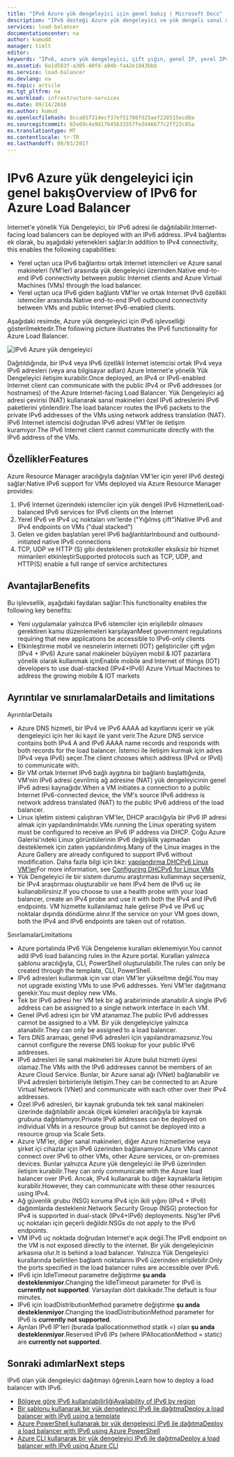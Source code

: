 ```yaml
---
title: "IPv6 Azure yük dengeleyici için genel bakış | Microsoft Docs"
description: "IPv6 desteği Azure yük dengeleyici ve yük dengeli sanal makineleri anlama."
services: load-balancer
documentationcenter: na
author: kumudd
manager: timlt
editor: 
keywords: "IPv6, azure yük dengeleyici, çift yığın, genel IP, yerel IPv6, mobil, IOT"
ms.assetid: 6a1d583f-a305-40fd-a94b-fa42e1943bbb
ms.service: load-balancer
ms.devlang: na
ms.topic: article
ms.tgt_pltfrm: na
ms.workload: infrastructure-services
ms.date: 09/14/2016
ms.author: kumud
ms.openlocfilehash: 8cca857314ecf37ef51700fd25aef228515ecd0a
ms.sourcegitcommit: 02e69c4a9d17645633357fe3d46677c2ff22c85a
ms.translationtype: MT
ms.contentlocale: tr-TR
ms.lasthandoff: 08/03/2017
---
```

# <a name="overview-of-ipv6-for-azure-load-balancer"></a><span data-ttu-id="48693-104">IPv6 Azure yük dengeleyici için genel bakış</span><span class="sxs-lookup"><span data-stu-id="48693-104">Overview of IPv6 for Azure Load Balancer</span></span>

<span data-ttu-id="48693-105">Internet'e yönelik Yük Dengeleyici, bir IPv6 adresi ile dağıtılabilir.</span><span class="sxs-lookup"><span data-stu-id="48693-105">Internet-facing load balancers can be deployed with an IPv6 address.</span></span> <span data-ttu-id="48693-106">IPv4 bağlantısı ek olarak, bu aşağıdaki yetenekleri sağlar:</span><span class="sxs-lookup"><span data-stu-id="48693-106">In addition to IPv4 connectivity, this enables the following capabilities:</span></span>

* <span data-ttu-id="48693-107">Yerel uçtan uca IPv6 bağlantısı ortak Internet istemcileri ve Azure sanal makineleri (VM'ler) arasında yük dengeleyici üzerinden.</span><span class="sxs-lookup"><span data-stu-id="48693-107">Native end-to-end IPv6 connectivity between public Internet clients and Azure Virtual Machines (VMs) through the load balancer.</span></span>
* <span data-ttu-id="48693-108">Yerel uçtan uca IPv6 giden bağlantı VM'ler ve ortak Internet IPv6 özellikli istemciler arasında.</span><span class="sxs-lookup"><span data-stu-id="48693-108">Native end-to-end IPv6 outbound connectivity between VMs and public Internet IPv6-enabled clients.</span></span>

<span data-ttu-id="48693-109">Aşağıdaki resimde, Azure yük dengeleyici için IPv6 işlevselliği gösterilmektedir.</span><span class="sxs-lookup"><span data-stu-id="48693-109">The following picture illustrates the IPv6 functionality for Azure Load Balancer.</span></span>

![IPv6 Azure yük dengeleyici](./media/load-balancer-ipv6-overview/load-balancer-ipv6.png)

<span data-ttu-id="48693-111">Dağıtıldığında, bir IPv4 veya IPv6 özellikli Internet istemcisi ortak IPv4 veya IPv6 adresleri (veya ana bilgisayar adları) Azure Internet'e yönelik Yük Dengeleyici iletişim kurabilir.</span><span class="sxs-lookup"><span data-stu-id="48693-111">Once deployed, an IPv4 or IPv6-enabled Internet client can communicate with the public IPv4 or IPv6 addresses (or hostnames) of the Azure Internet-facing Load Balancer.</span></span> <span data-ttu-id="48693-112">Yük Dengeleyici ağ adresi çevirisi (NAT) kullanarak sanal makineleri özel IPv6 adreslerini IPv6 paketlerini yönlendirir.</span><span class="sxs-lookup"><span data-stu-id="48693-112">The load balancer routes the IPv6 packets to the private IPv6 addresses of the VMs using network address translation (NAT).</span></span> <span data-ttu-id="48693-113">IPv6 Internet istemcisi doğrudan IPv6 adresi VM'ler ile iletişim kuramıyor.</span><span class="sxs-lookup"><span data-stu-id="48693-113">The IPv6 Internet client cannot communicate directly with the IPv6 address of the VMs.</span></span>

## <a name="features"></a><span data-ttu-id="48693-114">Özellikler</span><span class="sxs-lookup"><span data-stu-id="48693-114">Features</span></span>

<span data-ttu-id="48693-115">Azure Resource Manager aracılığıyla dağıtılan VM'ler için yerel IPv6 desteği sağlar:</span><span class="sxs-lookup"><span data-stu-id="48693-115">Native IPv6 support for VMs deployed via Azure Resource Manager provides:</span></span>

1. <span data-ttu-id="48693-116">IPv6 Internet üzerindeki istemciler için yük dengeli IPv6 Hizmetleri</span><span class="sxs-lookup"><span data-stu-id="48693-116">Load-balanced IPv6 services for IPv6 clients on the Internet</span></span>
2. <span data-ttu-id="48693-117">Yerel IPv6 ve IPv4 uç noktaları vm'lerde ("Yığılmış çift")</span><span class="sxs-lookup"><span data-stu-id="48693-117">Native IPv6 and IPv4 endpoints on VMs ("dual stacked")</span></span>
3. <span data-ttu-id="48693-118">Gelen ve giden başlatılan yerel IPv6 bağlantılar</span><span class="sxs-lookup"><span data-stu-id="48693-118">Inbound and outbound-initiated native IPv6 connections</span></span>
4. <span data-ttu-id="48693-119">TCP, UDP ve HTTP (S) gibi desteklenen protokoller eksiksiz bir hizmet mimarileri etkinleştir</span><span class="sxs-lookup"><span data-stu-id="48693-119">Supported protocols such as TCP, UDP, and HTTP(S) enable a full range of service architectures</span></span>

## <a name="benefits"></a><span data-ttu-id="48693-120">Avantajlar</span><span class="sxs-lookup"><span data-stu-id="48693-120">Benefits</span></span>

<span data-ttu-id="48693-121">Bu işlevsellik, aşağıdaki faydaları sağlar:</span><span class="sxs-lookup"><span data-stu-id="48693-121">This functionality enables the following key benefits:</span></span>

* <span data-ttu-id="48693-122">Yeni uygulamalar yalnızca IPv6 istemciler için erişilebilir olmasını gerektiren kamu düzenlemeleri karşılayan</span><span class="sxs-lookup"><span data-stu-id="48693-122">Meet government regulations requiring that new applications be accessible to IPv6-only clients</span></span>
* <span data-ttu-id="48693-123">Etkinleştirme mobil ve nesnelerin interneti (IOT) geliştiriciler çift yığın (IPv4 + IPv6) Azure sanal makineler büyüyen mobil & IOT pazarlara yönelik olarak kullanmak için</span><span class="sxs-lookup"><span data-stu-id="48693-123">Enable mobile and Internet of things (IOT) developers to use dual-stacked (IPv4+IPv6) Azure Virtual Machines to address the growing mobile & IOT markets</span></span>

## <a name="details-and-limitations"></a><span data-ttu-id="48693-124">Ayrıntılar ve sınırlamalar</span><span class="sxs-lookup"><span data-stu-id="48693-124">Details and limitations</span></span>

<span data-ttu-id="48693-125">Ayrıntılar</span><span class="sxs-lookup"><span data-stu-id="48693-125">Details</span></span>

* <span data-ttu-id="48693-126">Azure DNS hizmeti, bir IPv4 ve IPv6 AAAA ad kayıtlarını içerir ve yük dengeleyici için her iki kayıt ile yanıt verir.</span><span class="sxs-lookup"><span data-stu-id="48693-126">The Azure DNS service contains both IPv4 A and IPv6 AAAA name records and responds with both records for the load balancer.</span></span> <span data-ttu-id="48693-127">İstemci ile iletişim kurmak için adres (IPv4 veya IPv6) seçer.</span><span class="sxs-lookup"><span data-stu-id="48693-127">The client chooses which address (IPv4 or IPv6) to communicate with.</span></span>
* <span data-ttu-id="48693-128">Bir VM ortak Internet IPv6 bağlı aygıtına bir bağlantı başlattığında, VM'nin IPv6 adresi çevrilmiş ağ adresine (NAT) yük dengeleyicinin genel IPv6 adresi kaynağıdır.</span><span class="sxs-lookup"><span data-stu-id="48693-128">When a VM initiates a connection to a public Internet IPv6-connected device, the VM's source IPv6 address is network address translated (NAT) to the public IPv6 address of the load balancer.</span></span>
* <span data-ttu-id="48693-129">Linux işletim sistemi çalıştıran VM'ler, DHCP aracılığıyla bir IPv6 IP adresi almak için yapılandırılmalıdır.</span><span class="sxs-lookup"><span data-stu-id="48693-129">VMs running the Linux operating system must be configured to receive an IPv6 IP address via DHCP.</span></span> <span data-ttu-id="48693-130">Çoğu Azure Galerisi'ndeki Linux görüntülerinin IPv6 değişiklik yapmadan desteklemek için zaten yapılandırılmış.</span><span class="sxs-lookup"><span data-stu-id="48693-130">Many of the Linux images in the Azure Gallery are already configured to support IPv6 without modification.</span></span> <span data-ttu-id="48693-131">Daha fazla bilgi için bkz: [yapılandırma DHCPv6 Linux VM'ler](load-balancer-ipv6-for-linux.md)</span><span class="sxs-lookup"><span data-stu-id="48693-131">For more information, see [Configuring DHCPv6 for Linux VMs](load-balancer-ipv6-for-linux.md)</span></span>
* <span data-ttu-id="48693-132">Yük Dengeleyici ile bir sistem durumu araştırması kullanmayı seçerseniz, bir IPv4 araştırması oluşturabilir ve hem IPv4 hem de IPv6 uç ile kullanabilirsiniz.</span><span class="sxs-lookup"><span data-stu-id="48693-132">If you choose to use a health probe with your load balancer, create an IPv4 probe and use it with both the IPv4 and IPv6 endpoints.</span></span> <span data-ttu-id="48693-133">VM hizmette kullanılamaz hale gelirse IPv4 ve IPv6 uç noktalar dışında döndürme alınır.</span><span class="sxs-lookup"><span data-stu-id="48693-133">If the service on your VM goes down, both the IPv4 and IPv6 endpoints are taken out of rotation.</span></span>

<span data-ttu-id="48693-134">Sınırlamalar</span><span class="sxs-lookup"><span data-stu-id="48693-134">Limitations</span></span>

* <span data-ttu-id="48693-135">Azure portalında IPv6 Yük Dengeleme kuralları eklenemiyor.</span><span class="sxs-lookup"><span data-stu-id="48693-135">You cannot add IPv6 load balancing rules in the Azure portal.</span></span> <span data-ttu-id="48693-136">Kuralları yalnızca şablonu aracılığıyla, CLI, PowerShell oluşturulabilir.</span><span class="sxs-lookup"><span data-stu-id="48693-136">The rules can only be created through the template, CLI, PowerShell.</span></span>
* <span data-ttu-id="48693-137">IPv6 adresleri kullanmak için var olan VM'ler yükseltme değil.</span><span class="sxs-lookup"><span data-stu-id="48693-137">You may not upgrade existing VMs to use IPv6 addresses.</span></span> <span data-ttu-id="48693-138">Yeni VM'ler dağıtmanız gerekir.</span><span class="sxs-lookup"><span data-stu-id="48693-138">You must deploy new VMs.</span></span>
* <span data-ttu-id="48693-139">Tek bir IPv6 adresi her VM tek bir ağ arabiriminde atanabilir.</span><span class="sxs-lookup"><span data-stu-id="48693-139">A single IPv6 address can be assigned to a single network interface in each VM.</span></span>
* <span data-ttu-id="48693-140">Genel IPv6 adresi için bir VM atanamaz.</span><span class="sxs-lookup"><span data-stu-id="48693-140">The public IPv6 addresses cannot be assigned to a VM.</span></span> <span data-ttu-id="48693-141">Bir yük dengeleyiciye yalnızca atanabilir.</span><span class="sxs-lookup"><span data-stu-id="48693-141">They can only be assigned to a load balancer.</span></span>
* <span data-ttu-id="48693-142">Ters DNS araması, genel IPv6 adresleri için yapılandıramazsınız.</span><span class="sxs-lookup"><span data-stu-id="48693-142">You cannot configure the reverse DNS lookup for your public IPv6 addresses.</span></span>
* <span data-ttu-id="48693-143">IPv6 adresleri ile sanal makineleri bir Azure bulut hizmeti üyesi olamaz.</span><span class="sxs-lookup"><span data-stu-id="48693-143">The VMs with the IPv6 addresses cannot be members of an Azure Cloud Service.</span></span> <span data-ttu-id="48693-144">Bunlar, bir Azure sanal ağı (VNet) bağlanabilir ve IPv4 adresleri birbirleriyle iletişim.</span><span class="sxs-lookup"><span data-stu-id="48693-144">They can be connected to an Azure Virtual Network (VNet) and communicate with each other over their IPv4 addresses.</span></span>
* <span data-ttu-id="48693-145">Özel IPv6 adresleri, bir kaynak grubunda tek tek sanal makineleri üzerinde dağıtılabilir ancak ölçek kümeleri aracılığıyla bir kaynak grubuna dağıtılamıyor.</span><span class="sxs-lookup"><span data-stu-id="48693-145">Private IPv6 addresses can be deployed on individual VMs in a resource group but cannot be deployed into a resource group via Scale Sets.</span></span>
* <span data-ttu-id="48693-146">Azure VM'ler, diğer sanal makineleri, diğer Azure hizmetlerine veya şirket içi cihazlar için IPv6 üzerinden bağlanamıyor.</span><span class="sxs-lookup"><span data-stu-id="48693-146">Azure VMs cannot connect over IPv6 to other VMs, other Azure services, or on-premises devices.</span></span> <span data-ttu-id="48693-147">Bunlar yalnızca Azure yük dengeleyici ile IPv6 üzerinden iletişim kurabilir.</span><span class="sxs-lookup"><span data-stu-id="48693-147">They can only communicate with the Azure load balancer over IPv6.</span></span> <span data-ttu-id="48693-148">Ancak, IPv4 kullanarak bu diğer kaynaklarla iletişim kurabilir.</span><span class="sxs-lookup"><span data-stu-id="48693-148">However, they can communicate with these other resources using IPv4.</span></span>
* <span data-ttu-id="48693-149">Ağ güvenlik grubu (NSG) koruma IPv4 için ikili yığını (IPv4 + IPv6) dağıtımlarda desteklenir.</span><span class="sxs-lookup"><span data-stu-id="48693-149">Network Security Group (NSG) protection for IPv4 is supported in dual-stack (IPv4+IPv6) deployments.</span></span> <span data-ttu-id="48693-150">Nsg'ler IPv6 uç noktaları için geçerli değildir.</span><span class="sxs-lookup"><span data-stu-id="48693-150">NSGs do not apply to the IPv6 endpoints.</span></span>
* <span data-ttu-id="48693-151">VM IPv6 uç noktada doğrudan Internet'e açık değil.</span><span class="sxs-lookup"><span data-stu-id="48693-151">The IPv6 endpoint on the VM is not exposed directly to the internet.</span></span> <span data-ttu-id="48693-152">Bir yük dengeleyicinin arkasına olur.</span><span class="sxs-lookup"><span data-stu-id="48693-152">It is behind a load balancer.</span></span> <span data-ttu-id="48693-153">Yalnızca Yük Dengeleyici kurallarında belirtilen bağlantı noktalarını IPv6 üzerinden erişilebilir.</span><span class="sxs-lookup"><span data-stu-id="48693-153">Only the ports specified in the load balancer rules are accessible over IPv6.</span></span>
* <span data-ttu-id="48693-154">IPv6 için IdleTimeout parametre değiştirme **şu anda desteklenmiyor**.</span><span class="sxs-lookup"><span data-stu-id="48693-154">Changing the IdleTimeout parameter for IPv6 is **currently not supported**.</span></span> <span data-ttu-id="48693-155">Varsayılan dört dakikadır.</span><span class="sxs-lookup"><span data-stu-id="48693-155">The default is four minutes.</span></span>
* <span data-ttu-id="48693-156">IPv6 için loadDistributionMethod parametre değiştirme **şu anda desteklenmiyor**.</span><span class="sxs-lookup"><span data-stu-id="48693-156">Changing the loadDistributionMethod parameter for IPv6 is **currently not supported**.</span></span>
* <span data-ttu-id="48693-157">Ayrılan IPv6 IP'leri (burada Ipallocationmethod statik =) olan **şu anda desteklenmiyor**.</span><span class="sxs-lookup"><span data-stu-id="48693-157">Reserved IPv6 IPs (where IPAllocationMethod = static) are **currently not supported**.</span></span>

## <a name="next-steps"></a><span data-ttu-id="48693-158">Sonraki adımlar</span><span class="sxs-lookup"><span data-stu-id="48693-158">Next steps</span></span>

<span data-ttu-id="48693-159">IPv6 olan yük dengeleyici dağıtmayı öğrenin.</span><span class="sxs-lookup"><span data-stu-id="48693-159">Learn how to deploy a load balancer with IPv6.</span></span>

* [<span data-ttu-id="48693-160">Bölgeye göre IPv6 kullanılabilirliği</span><span class="sxs-lookup"><span data-stu-id="48693-160">Availability of IPv6 by region</span></span>](https://go.microsoft.com/fwlink/?linkid=828357)
* [<span data-ttu-id="48693-161">Bir şablonu kullanarak bir yük dengeleyici IPv6 ile dağıtma</span><span class="sxs-lookup"><span data-stu-id="48693-161">Deploy a load balancer with IPv6 using a template</span></span>](load-balancer-ipv6-internet-template.md)
* [<span data-ttu-id="48693-162">Azure PowerShell kullanarak bir yük dengeleyici IPv6 ile dağıtma</span><span class="sxs-lookup"><span data-stu-id="48693-162">Deploy a load balancer with IPv6 using Azure PowerShell</span></span>](load-balancer-ipv6-internet-ps.md)
* [<span data-ttu-id="48693-163">Azure CLI kullanarak bir yük dengeleyici IPv6 ile dağıtma</span><span class="sxs-lookup"><span data-stu-id="48693-163">Deploy a load balancer with IPv6 using Azure CLI</span></span>](load-balancer-ipv6-internet-cli.md)
